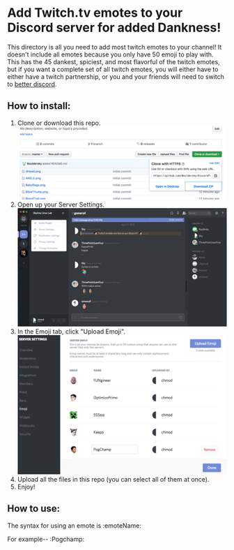 # Add Twitch.tv emotes to your Discord server for added Dankness!
This directory is all you need to add most twitch emotes to your channel! It doesn't include all emotes because you only have 50 emoji to play with. This has the 45 dankest, spiciest, and most flavorful of the twitch emotes, but if you want a complete set of all twitch emotes, you will either have to either have a twitch partnership, or you and your friends will need to switch to [better discord](https://betterdiscord.net/home/).

## How to install:

1. Clone or download this repo.![How to clone](/Screenshots/HowToDownload.png?raw=true)
2. Open up your Server Settings.![Where is server settings?!](/Screenshots/ServerSettings.png?raw=true)
3. In the Emoji tab, click "Upload Emoji".![Where do I upload?!](/Screenshots/EmojiTab.png?raw=true)
4. Upload all the files in this repo (you can select all of them at once).
5. Enjoy!

## How to use:
The syntax for using an emote is :emoteName:

For example-- :Pogchamp: